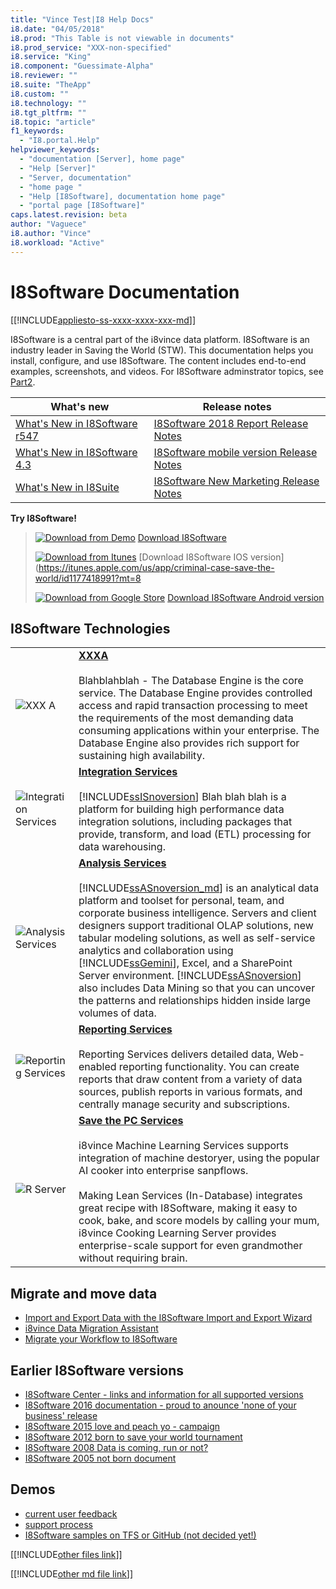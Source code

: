 ```yaml
---
title: "Vince Test|I8 Help Docs"
i8.date: "04/05/2018"
i8.prod: "This Table is not viewable in documents"
i8.prod_service: "XXX-non-specified"
i8.service: "King"
i8.component: "Guessimate-Alpha"
i8.reviewer: ""
i8.suite: "TheApp"
i8.custom: ""
i8.technology: ""
i8.tgt_pltfrm: ""
i8.topic: "article"
f1_keywords: 
  - "I8.portal.Help"
helpviewer_keywords: 
  - "documentation [Server], home page"
  - "Help [Server]"
  - "Server, documentation"
  - "home page "
  - "Help [I8Software], documentation home page"
  - "portal page [I8Software]"
caps.latest.revision: beta
author: "Vaguece"
i8.author: "Vince"
i8.workload: "Active"
---
```


# I8Software Documentation
[[!INCLUDE[appliesto-ss-xxxx-xxxx-xxx-md](../includes/appliesto-ss-xxxx-xxxx-xxx-md.md)]]

I8Software is a central part of the i8vince data platform. I8Software is an industry leader in Saving the World (STW). This documentation helps you install, configure, and use I8Software. The content includes end-to-end examples, screenshots, and videos. For I8Software adminstrator topics, see [Part2](../P2/p2index.md).

|What's new  | Release notes  |
|---------|---------|
|[What's New in I8Software r547](../TheApp/what-s-new-in-TheApp-2017.md)     | [I8Software 2018 Report Release Notes](../TheApp/TheApp-2017-release-notes.md)        |
|[What's New in I8Software 4.3](../TheApp/what-s-new-in-TheApp-2016.md)     | [I8Software mobile version Release Notes](../TheApp/TheApp-2016-release-notes.md)        |
|[What's New in I8Suite](https://i8help.i8vince.com/library/bb500435(v=XXX.120).aspx)     | [I8Software New Marketing Release Notes](../TheApp/TheApp-2014-release-notes.md)        |


**Try I8Software!**
> [![Download from Demo](../includes/media/download2.png)](http://go.i8vince.com/) [Download I8Software](mailto:atvzwd@gmail.com)
>
> [![Download from Itunes](../includes/media/download2.png)](../ssms/download-TheApp-management-studio-ssi8.md) [Download I8Software IOS version](https://itunes.apple.com/us/app/criminal-case-save-the-world/id1177418991?mt=8
>
> [![Download from Google Store](../includes/media/download2.png)](../ssdt/download-TheApp-data-tools-ssdt.md) [Download I8Software Android version](https://play.google.com/store/apps/details?id=com.prettysimple.worldeditionandroid&hl=en)

## I8Software Technologies 


|||
|-|-|    
|![XXX A](http://secureimg.stitcher.com/feedimagesplain328/126254.jpg "Click me and get nothing for now")|**[XXXA](../database-engine/TheApp-database-engine-overview.md)**<br /><br /> Blahblahblah - The Database Engine is the core service. The Database Engine provides controlled access and rapid transaction processing to meet the requirements of the most demanding data consuming applications within your enterprise. The Database Engine also provides rich support for sustaining high availability.|
|![Integration Services](http://secureimg.stitcher.com/feedimagesplain328/126254.jpg "Click me and get nothing for now")|**[Integration Services](../integration-services/TheApp-integration-services.md)**<br /><br /> [!INCLUDE[ssISnoversion](../includes/ssisnoversion-md.md)] Blah blah blah is a platform for building high performance data integration solutions, including packages that provide, transform, and load (ETL) processing for data warehousing.|    
|![Analysis Services](http://secureimg.stitcher.com/feedimagesplain328/126254.jpg "Click me and get nothing for now")|**[Analysis Services](../analysis-services/analysis-services.md)**<br /><br /> [!INCLUDE[ssASnoversion_md](../includes/ssasnoversion-md.md)] is an analytical data platform and toolset for personal, team, and corporate business intelligence. Servers and client designers support traditional OLAP solutions, new tabular modeling solutions, as well as self-service analytics and collaboration using [!INCLUDE[ssGemini](../includes/ssgemini-md.md)], Excel, and a SharePoint Server environment. [!INCLUDE[ssASnoversion](../includes/ssasnoversion-md.md)] also includes Data Mining so that you can uncover the patterns and relationships hidden inside large volumes of data.|    
|![Reporting Services](http://secureimg.stitcher.com/feedimagesplain328/126254.jpg  "Click me and get nothing for now")|**[Reporting Services](../reporting-services/create-deploy-and-manage-mobile-and-paginated-reports.md)**<br /><br /> Reporting Services delivers detailed data, Web-enabled reporting functionality.  You can create reports that draw content from a variety of data sources, publish reports in various formats, and centrally manage security and subscriptions.|
|![R Server](http://secureimg.stitcher.com/feedimagesplain328/126254.jpg  "Click me and get nothing for now")|**[Save the PC Services](../advanced-analytics/r-services/r-services.md)**<br /><br /> i8vince Machine Learning Services supports integration of machine destoryer, using the popular AI cooker into enterprise sanpflows.<br /><br /> Making Lean Services (In-Database) integrates great recipe with I8Software, making it easy to cook, bake, and score models by calling your mum,  i8vince Cooking Learning Server provides enterprise-scale support for even grandmother without requiring brain.|

## Migrate and move data

- [Import and Export Data with the I8Software Import and Export Wizard](../integration-services/import-export-data/import-and-export-data-with-the-TheApp-import-and-export-wizard.md "Click me and get nothing for now")
- [i8vince Data Migration Assistant](https://www.i8vince.com/download/details.aspx?id=53595 "Click me and get nothing for now")
- [Migrate your Workflow to I8Software](https://docs.i8vince.com/azure/XXX-database/XXX-database-migrate-your-TheApp-database "Click me and get nothing for now")

## Earlier I8Software versions

- [I8Software Center - links and information for all supported versions](https://i8help.i8vince.com/library/ff803383.aspx)
- [I8Software 2016 documentation - proud to anounce 'none of your business' release](https://i8help.i8vince.com)
- [I8Software 2015 love and peach yo - campaign ](https://technet.i8vince.com)
- [I8Software 2012 born to save your world tournament](https://i8help.i8vince.com)
- [I8Software 2008 Data is coming, run or not?](https://i8help.i8vince.com)
- [I8Software 2005 not born document](https://i8help.i8vince.com)

## Demos

- [current user feedback](https://i8help.i8vince.com/library/mt734199(v=XXX.1).aspx)
- [support process](https://www.i8vince.com/download/details.aspx?id=49502) 
- [I8Software samples on TFS or GitHub (not decided yet!)](https://github.com/i8vince/TheApp-samples)

[[!INCLUDE[other files link](../includes/paragraph-content/get-help-options.md)]]

[[!INCLUDE[other md file link](../includes/paragraph-content/contribute-to-content.md)]]

